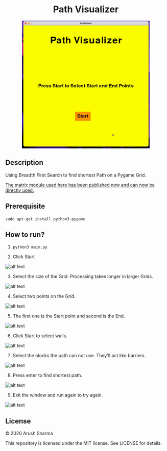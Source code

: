 <div align="center">

# Path Visualizer

<img src="https://github.com/rushmash91/path_visualizer/blob/master/img/pathfinder.gif" width="400" height="400" />

</div>


## Description
Using Breadth First Search to find shortest Path on a Pygame Grid.

[The matrix module used here has been published now and can now be directly used.](https://github.com/rushmash91/matrix_path)


## Prerequisite
```sudo apt-get install python3-pygame```

## How to run?
1. ```python3 main.py```

2. Click Start

![alt text](https://github.com/rushmash91/path_visualizer/blob/master/img/IMG_20201111_105925_041__01.jpg "")

3. Select the size of the Grid. Processing takes longer in larger Grids.

![alt text](https://github.com/rushmash91/path_visualizer/blob/master/img/IMG_20201111_105943_294__01.jpg "")

4. Select two points on the Grid. 

![alt text](https://github.com/rushmash91/path_visualizer/blob/master/img/IMG_20201111_105941_650__01.jpg "")

5. The first one is the Start point and second is the End.

![alt text](https://github.com/rushmash91/path_visualizer/blob/master/img/IMG_20201111_105939_580__01__01.jpg "")


6. Click Start to select walls.

![alt text](https://github.com/rushmash91/path_visualizer/blob/master/img/IMG_20201111_105937_007__01.jpg "")

7. Select the blocks the path can not use. They'll act like barriers.

![alt text](https://github.com/rushmash91/path_visualizer/blob/master/img/IMG_20201111_105934_202__01.jpg "")

8. Press enter to find shortest path.

![alt text](https://github.com/rushmash91/path_visualizer/blob/master/img/IMG_20201111_105931_105__01.jpg "")

9. Exit the window and run again to try again.

![alt text](https://github.com/rushmash91/path_visualizer/blob/master/img/IMG_20201111_105928_588__01.jpg "")



## License
© 2020 Arush Sharma

This repository is licensed under the MIT license. See LICENSE for details.
